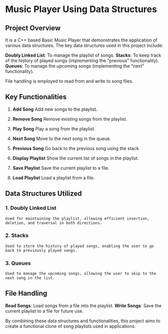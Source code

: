 # Music Player Using Data Structures

## Project Overview

 It is a C++ based Basic Music Player that demonstrates the application of various data structures. The key data structures used in this project include:

 
 **Doubly Linked List**: To manage the playlist of songs.
 **Stacks**: To keep track of the history of played songs (implementing the "previous" functionality).
 **Queues**: To manage the upcoming songs (implementing the "next" functionality).

File handling is employed to read from and write to song files.

## Key Functionalities

1. **Add Song**
    Add new songs to the playlist.

2. **Remove Song**
   Remove existing songs from the playlist.

3. **Play Song**
    Play a song from the playlist.

4. **Next Song**
    Move to the next song in the queue.

5. **Previous Song**
    Go back to the previous song using the stack.

6. **Display Playlist**
    Show the current list of songs in the playlist.

7. **Save Playlist**
    Save the current playlist to a file.

8. **Load Playlist**
    Load a playlist from a file.

## Data Structures Utilized

### 1. **Doubly Linked List**
    Used for maintaining the playlist, allowing efficient insertion, deletion, and traversal in both directions.

### 2. **Stacks**
    Used to store the history of played songs, enabling the user to go back to previously played songs.

### 3. **Queues**
    Used to manage the upcoming songs, allowing the user to skip to the next song in the list.

## File Handling
**Read Songs**: Load songs from a file into the playlist.
**Write Songs**: Save the current playlist to a file for future use.

By combining these data structures and functionalities, this project aims to create a functional clone of song playlists used in applications.
